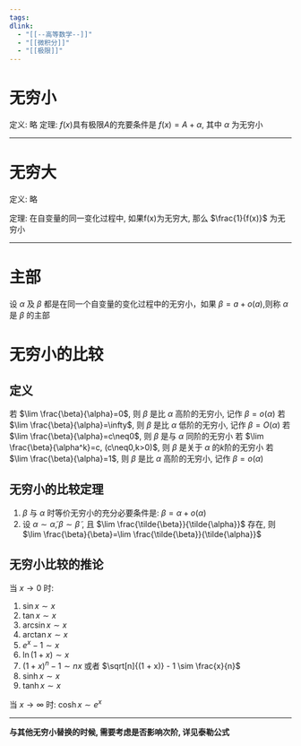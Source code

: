```yaml
---
tags:
dlink:
  - "[[--高等数学--]]"
  - "[[微积分]]"
  - "[[极限]]"
---
```

# 无穷小
定义: 略
定理: $f(x)$具有极限$A$的充要条件是 $f(x)=A+\alpha$, 其中 $\alpha$ 为无穷小

---
# 无穷大
定义: 略

定理: 在自变量的同一变化过程中, 如果f(x)为无穷大, 那么 $\frac{1}{f(x)}$ 为无穷小

---
# 主部
设 $\alpha$ 及 $\beta$ 都是在同一个自变量的变化过程中的无穷小，如果 $\beta=a+o(a)$,则称 $\alpha$ 是 $\beta$ 的主部


# 无穷小的比较

## 定义
若 $\lim \frac{\beta}{\alpha}=0$, 则 $\beta$ 是比 $\alpha$ 高阶的无穷小, 记作 $\beta=o(\alpha)$
若 $\lim \frac{\beta}{\alpha}=\infty$, 则 $\beta$ 是比 $\alpha$ 低阶的无穷小, 记作 $\beta=O(\alpha)$
若 $\lim \frac{\beta}{\alpha}=c\neq0$, 则 $\beta$ 是与 $\alpha$ 同阶的无穷小
若 $\lim \frac{\beta}{\alpha^k}=c, (c\neq0,k>0)$, 则 $\beta$ 是关于 $\alpha$ 的$k$阶的无穷小
若 $\lim \frac{\beta}{\alpha}=1$, 则 $\beta$ 是比 $\alpha$ 高阶的无穷小, 记作 $\beta=o(\alpha)$

## 无穷小的比较定理
1. $\beta$ 与 $\alpha$ 时等价无穷小的充分必要条件是: $\beta=\alpha+o(\alpha)$
2. 设 $\alpha \sim \tilde{\alpha}, \beta \sim \tilde{\beta}$ , 且 $\lim \frac{\tilde{\beta}}{\tilde{\alpha}}$ 存在, 则 $\lim \frac{\beta}{\beta}=\lim \frac{\tilde{\beta}}{\tilde{\alpha}}$ 

## 无穷小比较的推论
当 $x \to 0$ 时: 
1. $\sin x \sim x$
2. $\tan x \sim x$
3. $\arcsin x \sim x$
4. $\arctan x \sim x$
5. $e^x - 1 \sim x$
6. $\ln(1+x) \sim x$
7. $(1 + x)^n - 1 \sim nx$ 或者 $\sqrt[n]{(1 + x)} - 1 \sim \frac{x}{n}$ 
8. $\sinh x \sim x$
9. $\tanh x \sim x$

当 $x \to \infty$ 时: 
$\cosh x \sim e^x$



****
**与其他无穷小替换的时候, 需要考虑是否影响次阶, 详见泰勒公式**

